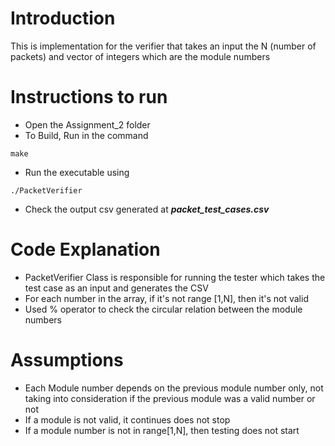 # Introduction

This is implementation for the verifier that takes an input the N (number of packets) and vector of integers which
are the module numbers

# Instructions to run

- Open the Assignment_2 folder
- To Build, Run in the command

```
make
```

- Run the executable using

```
./PacketVerifier
``` 

- Check the output csv generated at ***packet_test_cases.csv***

# Code Explanation

- PacketVerifier Class is responsible for running the tester which takes the test case as an input and generates the CSV
- For each number in the array, if it's not range [1,N], then it's not valid
- Used % operator to check the circular relation between the module numbers

# Assumptions

- Each Module number depends on the previous module number only, not taking into consideration if the previous module
  was a valid number or not
- If a module is not valid, it continues does not stop
- If a module number is not in range[1,N], then testing does not start 